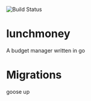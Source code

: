 ![Build Status](https://travis-ci.org/yendor/lunchmoney.svg?branch=master)

# lunchmoney
A budget manager written in go

# Migrations
goose up

